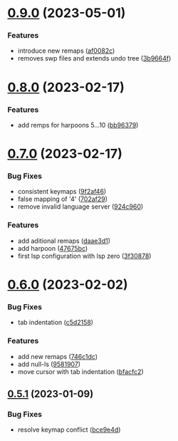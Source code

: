 # [0.9.0](https://github.com/sacklippe/nvim/compare/v0.8.0...v0.9.0) (2023-05-01)


### Features

* introduce new remaps ([af0082c](https://github.com/sacklippe/nvim/commit/af0082c4391716a4d293f78545add7fb10e2b08f))
* removes swp files and extends undo tree ([3b9664f](https://github.com/sacklippe/nvim/commit/3b9664f77728da221d5f31e8c347695a506552cf))



# [0.8.0](https://github.com/sacklippe/nvim/compare/v0.7.0...v0.8.0) (2023-02-17)


### Features

* add remps for harpoons 5...10 ([bb96379](https://github.com/sacklippe/nvim/commit/bb963799b3e2f8e0d9f737b64052adf068100600))



# [0.7.0](https://github.com/sacklippe/nvim/compare/v0.6.0...v0.7.0) (2023-02-17)


### Bug Fixes

* consistent keymaps ([9f2af46](https://github.com/sacklippe/nvim/commit/9f2af46d01e10a891b18fa1ff585f0157784d0e8))
* false mapping of '<leader>4' ([702af29](https://github.com/sacklippe/nvim/commit/702af29f9398af3f42c44500fc7ad32dec3592b1))
* remove invalid language server ([924c960](https://github.com/sacklippe/nvim/commit/924c960159cb7a5f16e1676d929d0885020c80a2))


### Features

* add aditional remaps ([daae3d1](https://github.com/sacklippe/nvim/commit/daae3d103db6c6a2fcfc560667e335e62bf24601))
* add harpoon ([47675bc](https://github.com/sacklippe/nvim/commit/47675bc0ba241f532d2014dc8198de544eb9bca1))
* first lsp configuration with lsp zero ([3f30878](https://github.com/sacklippe/nvim/commit/3f3087876fa977407f3ee71b2e3e727f1718df9a))



# [0.6.0](https://github.com/sacklippe/nvim/compare/v0.5.1...v0.6.0) (2023-02-02)


### Bug Fixes

* tab indentation ([c5d2158](https://github.com/sacklippe/nvim/commit/c5d21587f6a1ef7de4a559ed09c0457183043823))


### Features

* add new remaps ([746c1dc](https://github.com/sacklippe/nvim/commit/746c1dcc797572e24d7ad2b8d6998ffa80e62e79))
* add null-ls ([9581907](https://github.com/sacklippe/nvim/commit/9581907ee906623bd09396163e174cee233f4b43))
* move cursor with tab indentation ([bfacfc2](https://github.com/sacklippe/nvim/commit/bfacfc2a257d07d7fbb5588c5c4bd5dc1cf55187))



## [0.5.1](https://github.com/sacklippe/nvim/compare/v0.5.0...v0.5.1) (2023-01-09)


### Bug Fixes

* resolve keymap conflict ([bce9e4d](https://github.com/sacklippe/nvim/commit/bce9e4d4a2a8467092bead217a55dbff689e90b4))



